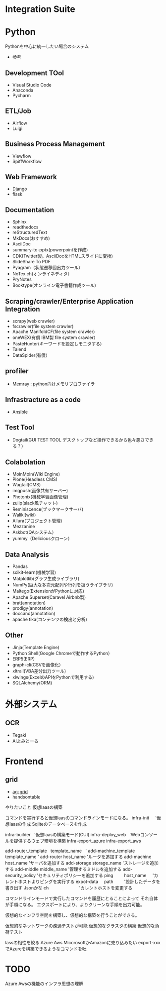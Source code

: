 # Integration Suite

# Python
Pythonを中心に統一したい場合のシステム
- [参考](https://ja.wikipedia.org/wiki/Python%E3%82%92%E4%BD%BF%E3%81%A3%E3%81%A6%E3%81%84%E3%82%8B%E8%A3%BD%E5%93%81%E3%81%82%E3%82%8B%E3%81%84%E3%81%AF%E3%82%BD%E3%83%95%E3%83%88%E3%82%A6%E3%82%A7%E3%82%A2%E3%81%AE%E4%B8%80%E8%A6%A7)

## Development TOol
- Visual Studio Code
- Anaconda
- Pycharm


## ETL/Job
- Airflow
- Luigi

## Business Process Management
- Viewflow
- SpiffWorkflow

## Web Framework
- Django
- flask

## Documentation
- Sphinx
- readthedocs
- reStructuredText
- MkDocs(おすすめ)
- AsciiDoc
- summary-to-pptx(powerpointを作成)
- CDK(Twitter製。AsciiDocをHTMLスライドに変換)
- SlideShare To PDF
- Pyagram（状態遷移図出力ツール）
- NoTex.ch(オンライネディタ）
- PryNotes
- Booktype(オンライン電子書籍作成ツール)

## Scraping/crawler/Enterprise Application Integration
- scrapy(web crawler)
- fscrawler(file system crawler)
- Apache ManifoldCF(file system crawler)
- oneWEX(有償 IBM製 file system crawler）
- PasteHunter(キーワードを設定しモニタする)
- Talend
- DataSpider(有償）

## profiler

- [Memray](https://github.com/bloomberg/memray) : python向けメモリプロファイラ

## Infrastracture as a code
- Ansible

## Test Tool
- Dogtail(GUI TEST TOOL デスクトップなど操作できるから色々悪さできる？）

## Colabolation
- MoinMoin(Wiki Engine)
- Plone(Headless CMS)
- Wagtail(CMS)
- imgpush(画像共有サーバー)
- Photonix(機械学習画像管理)
- zulip(slack風チャット)
- Reminiscence(ブックマークサーバ)
- Waliki(wiki)
- Allura(プロジェクト管理)
- Mezzanine
- Askbot(QAシステム）
- yummy（Deliciousクローン）


## Data Analysis
- Pandas
- scikit-learn(機械学習)
- Matplotlib(グラフ生成ライブラリ)
- NumPy(巨大な多次元配列や行列を扱うライブラリ)
- Maltego(ExtensionがPythonに対応)
- Apache Superset(Caravel Airbnb製)
- brat(annotation)
- prodigy(annotation)
- doccano(annotation)
- apache tika(コンテンツの検出と分析)


## Other
- Jinja(Template Engine)
- Python Shell(Google Chromeで動作するPython）
- ERP5(ERP)
- graph-cli(CSVを画像化）
- xltrail(VBA差分出力ツール)
- xlwings(ExcelのAPIをPythonで利用する)
- SQLAlchemy(ORM)

# 外部システム

## OCR
- Tegaki
- AIよみとーる



# Frontend

## grid
- [ag-grid](https://www.ag-grid.com/example.php#/)
- handsontable

やりたいこと
仮想Iaasの構築

コマンドを実行すると仮想Iaasのコマンドラインモードになる。
infra-init      '仮想Iaasの作成
  Sqliteのデータベースを作成

infra-builder   '仮想Iaasの構築モード(CUI)
infra-deploy_web    'Webコンソールを提供するウェブ環境を構築
infra-export_azure
infra-export_aws

add-router_template   template_name   '
add-machine_template   template_name    '
add-router    host_name     'ルータを追加する
add-machine   host_name     'サーバを追加する
add-storage   storage_name  'ストレージを追加する
add-middle    middle_name   '管理するミドルを追加する
add-security_policy         'セキュリティポリシーを追加する
ping          host_name     'カレントホストよりピングを実行する
expot-data      path          '設計したデータを書き出す Jsonかな
ch                          'カレントホストを変更する

コマンドラインモードで実行したコマンドを履歴にとることによって
それ自体が手順になる。
エクスポートにより、よりクリーンな手順を出力可能。


仮想的なインフラ空間を構築し、仮想的な構築を行うことができる。

仮想的なネットワークの疎通テストが可能
仮想的なクラスタの構築
仮想的な負荷テスト

Iassの相性を絞る
Azure Aws
MicorosoftかAmazonに売り込みたい
export-xxxでAzureを構築できるようなコマンドを吐

# TODO
Azure Awsの機能のインフラ思想の理解


